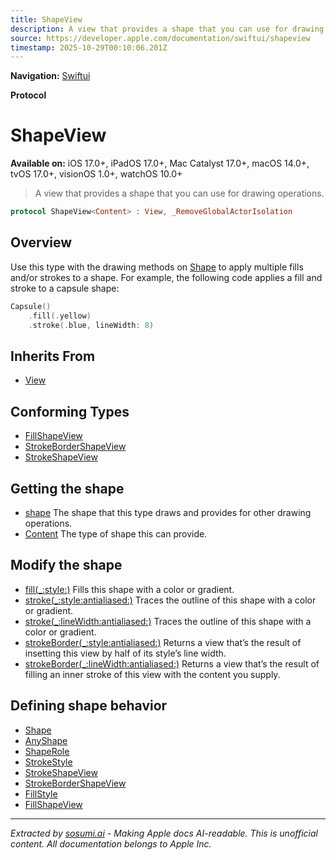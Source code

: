 ```yaml
---
title: ShapeView
description: A view that provides a shape that you can use for drawing operations.
source: https://developer.apple.com/documentation/swiftui/shapeview
timestamp: 2025-10-29T00:10:06.201Z
---
```


**Navigation:** [Swiftui](/documentation/swiftui)

**Protocol**

# ShapeView

**Available on:** iOS 17.0+, iPadOS 17.0+, Mac Catalyst 17.0+, macOS 14.0+, tvOS 17.0+, visionOS 1.0+, watchOS 10.0+

> A view that provides a shape that you can use for drawing operations.

```swift
protocol ShapeView<Content> : View, _RemoveGlobalActorIsolation
```

## Overview

Use this type with the drawing methods on [Shape](/documentation/swiftui/shape) to apply multiple fills and/or strokes to a shape. For example, the following code applies a fill and stroke to a capsule shape:

```swift
Capsule()
    .fill(.yellow)
    .stroke(.blue, lineWidth: 8)
```

## Inherits From

- [View](/documentation/swiftui/view)

## Conforming Types

- [FillShapeView](/documentation/swiftui/fillshapeview)
- [StrokeBorderShapeView](/documentation/swiftui/strokebordershapeview)
- [StrokeShapeView](/documentation/swiftui/strokeshapeview)

## Getting the shape

- [shape](/documentation/swiftui/shapeview/shape) The shape that this type draws and provides for other drawing operations.
- [Content](/documentation/swiftui/shapeview/content) The type of shape this can provide.

## Modify the shape

- [fill(_:style:)](/documentation/swiftui/shapeview/fill(_:style:)) Fills this shape with a color or gradient.
- [stroke(_:style:antialiased:)](/documentation/swiftui/shapeview/stroke(_:style:antialiased:)) Traces the outline of this shape with a color or gradient.
- [stroke(_:lineWidth:antialiased:)](/documentation/swiftui/shapeview/stroke(_:linewidth:antialiased:)) Traces the outline of this shape with a color or gradient.
- [strokeBorder(_:style:antialiased:)](/documentation/swiftui/shapeview/strokeborder(_:style:antialiased:)) Returns a view that’s the result of insetting this view by half of its style’s line width.
- [strokeBorder(_:lineWidth:antialiased:)](/documentation/swiftui/shapeview/strokeborder(_:linewidth:antialiased:)) Returns a view that’s the result of filling an inner stroke of this view with the content you supply.

## Defining shape behavior

- [Shape](/documentation/swiftui/shape)
- [AnyShape](/documentation/swiftui/anyshape)
- [ShapeRole](/documentation/swiftui/shaperole)
- [StrokeStyle](/documentation/swiftui/strokestyle)
- [StrokeShapeView](/documentation/swiftui/strokeshapeview)
- [StrokeBorderShapeView](/documentation/swiftui/strokebordershapeview)
- [FillStyle](/documentation/swiftui/fillstyle)
- [FillShapeView](/documentation/swiftui/fillshapeview)

---

*Extracted by [sosumi.ai](https://sosumi.ai) - Making Apple docs AI-readable.*
*This is unofficial content. All documentation belongs to Apple Inc.*
